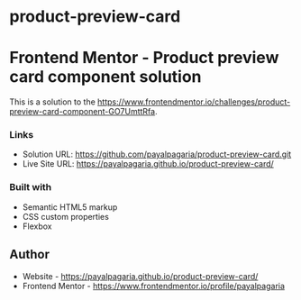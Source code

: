 # product-preview-card
# Frontend Mentor - Product preview card component solution

This is a solution to the https://www.frontendmentor.io/challenges/product-preview-card-component-GO7UmttRfa. 


### Links

- Solution URL: https://github.com/payalpagaria/product-preview-card.git
- Live Site URL: https://payalpagaria.github.io/product-preview-card/


### Built with

- Semantic HTML5 markup
- CSS custom properties
- Flexbox

## Author

- Website - https://payalpagaria.github.io/product-preview-card/
- Frontend Mentor - https://www.frontendmentor.io/profile/payalpagaria

